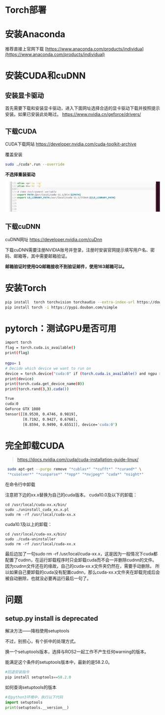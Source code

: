 # Torch部署

# 安装Anaconda

推荐直接上官网下载
 [https://www.anaconda.com/products/individua](https://www.anaconda.com/products/individual)

# 安装CUDA和cuDNN

## 安装显卡驱动

首先需要下载和安装显卡驱动，进入下面网址选择合适的显卡驱动下载并按照提示安装。如果已安装此处略过。
 <https://www.nvidia.cn/geforce/drivers/>

## 下载CUDA

CUDA下载网站
 <https://developer.nvidia.com/cuda-toolkit-archive>

覆盖安装

```bash
sudo ./cuda*.run --override
```

**不选择重装驱动**

![image-20230531170233024](Torch部署.assets/image-20230531170233024.png)

## 下载cuDNN

cuDNN网址
 <https://developer.nvidia.com/cuDnn>

下载cuDNN需要注册NVIDIA账号并登录，注册时安装官网提示填写用户名、密码、邮箱等，其中需要邮箱验证。

**邮箱验证时使用QQ邮箱接收不到验证邮件，使用163邮箱可以。**

# 安装Torch

```bash
pip install  torch torchvision torchaudio --extra-index-url https://download.pytorch.org/whl/cu116
pip install torch -i https://pypi.douban.com/simple
```

# pytorch：测试GPU是否可用

```bash
import torch
flag = torch.cuda.is_available()
print(flag)

ngpu= 1
# Decide which device we want to run on
device = torch.device("cuda:0" if (torch.cuda.is_available() and ngpu > 0) else "cpu")
print(device)
print(torch.cuda.get_device_name(0))
print(torch.rand(3,3).cuda()) 

```

```bash
True
cuda:0
GeForce GTX 1080
tensor([[0.9530, 0.4746, 0.9819],
        [0.7192, 0.9427, 0.6768],
        [0.8594, 0.9490, 0.6551]], device='cuda:0')

```

# 完全卸载CUDA

> <https://docs.nvidia.com/cuda/cuda-installation-guide-linux/>

```bash
 sudo apt-get --purge remove "*cublas*" "*cufft*" "*curand*" \
 "*cusolver*" "*cusparse*" "*npp*" "*nvjpeg*" "cuda*" "nsight*" 

```

在命令行中卸载

注意把下边的xx.x替换为自己的cuda版本。
cuda10.0及以下的卸载：

    cd /usr/local/cuda-xx.x/bin/
    sudo ./uninstall_cuda_xx.x.pl
    sudo rm -rf /usr/local/cuda-xx.x

cuda10.1及以上的卸载：

    cd /usr/local/cuda-xx.x/bin/
    sudo ./cuda-uninstaller
    sudo rm -rf /usr/local/cuda-xx.x

最后边加了一句sudo rm -rf /usr/local/cuda-xx.x，这是因为一般情况下cuda都配置了cudnn，在运行卸载程序时只会卸载cuda而不会一并删除cudnn的文件。因为cudnn文件还在的缘故，自己的cuda-xx.x文件夹仍然在，需要手动删除。
所以如果自己要卸载的cuda没有配置cudnn，那么cuda-xx.x文件夹在卸载完成后会被自动删除，也就没必要再运行最后一句了。

# 问题

## setup.py install is deprecated

解决方法——降档使用setuptools

不过，别担心，有个折中的处理方式。

换一个setuptools版本，选择与ROS2一起工作不产生任何warning的版本。

能满足这个条件的setuptools版本中，最新的是58.2.0。

```python
#回退安装指令
pip install setuptools==58.2.0
```

如何查询setuptools的版本

```python
#在python3环境中，执行以下代码
import setuptools
print(setuptools.__version__)
```
